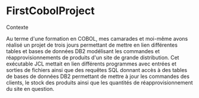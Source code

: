 # FirstCobolProject
Contexte

Au terme d'une formation en COBOL, mes camarades et moi-même avons réalisé un projet de trois jours permettant de mettre en lien différentes tables et bases de données DB2 modélisant les commandes et réapprovisionnements de produits d'un site de grande distribution.
Cet exécutable JCL mettait en lien différents programmes avec entrées et sorties de fichiers ainsi que des requêtes SQL donnant accès à des tables de bases de données DB2 permettant de mettre à jour les commandes des clients, le stock des produits ainsi que les quantités de réapprovisionnement du site en question.
